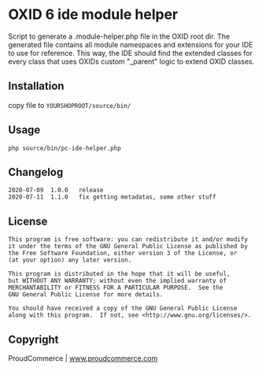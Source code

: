 # OXID 6 ide module helper

Script to generate a .module-helper.php file in the OXID root dir.
The generated file contains all module namespaces and extensions for your IDE to use for reference.
This way, the IDE should find the extended classes for every class that uses OXIDs custom "_parent" logic to extend OXID classes.

## Installation

copy file to `YOURSHOPROOT/source/bin/`

## Usage

`php source/bin/pc-ide-helper.php`

## Changelog

    2020-07-09  1.0.0   release
    2020-07-11  1.1.0   fix getting metadatas, some other stuff

## License

    This program is free software: you can redistribute it and/or modify
    it under the terms of the GNU General Public License as published by
    the Free Software Foundation, either version 3 of the License, or
    (at your option) any later version.

    This program is distributed in the hope that it will be useful,
    but WITHOUT ANY WARRANTY; without even the implied warranty of
    MERCHANTABILITY or FITNESS FOR A PARTICULAR PURPOSE.  See the
    GNU General Public License for more details.

    You should have received a copy of the GNU General Public License
    along with this program.  If not, see <http://www.gnu.org/licenses/>.

## Copyright

ProudCommerce | www.proudcommerce.com
